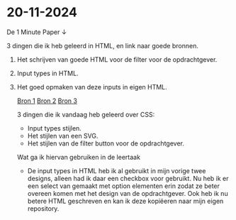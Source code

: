 # 20-11-2024

De 1 Minute Paper ↓

3 dingen die ik heb geleerd in HTML, en link naar goede bronnen.

1. Het schrijven van goede HTML voor de filter voor de opdrachtgever.
2. Input types in HTML.
3. Het goed opmaken van deze inputs in eigen HTML.


      <a href="https://www.filamentgroup.com/lab/select-css.html">Bron 1</a>
      <a href="https://open-ui.org/components/customizableselect/">Bron 2</a>
      <a href="https://developer.mozilla.org/en-US/docs/Web/HTML/Element/input#css">Bron 3</a>


      <p>3 dingen die ik vandaag heb geleerd over CSS:</p>
      <ul>
        <li>Input types stijlen.</li>
        <li>Het stijlen van een SVG.</li>
        <li>Het stijlen van de filter button voor de opdrachtgever.</li>
      </ul>

      <p>Wat ga ik hiervan gebruiken in de leertaak</p>
      <ul>
        <li>De input types in HTML heb ik al gebruikt in mijn vorige twee designs, alleen had ik daar een checkbox
          voor gebruikt. Nu heb ik er een select van gemaakt met option elementen erin zodat ze beter overeen
          komen met het design van de opdrachtgever. Ook heb ik nu betere HTML geschreven en kan ik deze kopiëeren
          naar mijn eigen repository.</li>
      </ul>